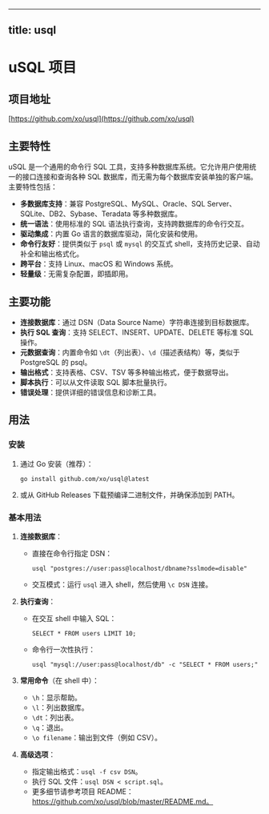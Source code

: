 
---
title: usql
---

# uSQL 项目

## 项目地址
[https://github.com/xo/usql](https://github.com/xo/usql)

## 主要特性
uSQL 是一个通用的命令行 SQL 工具，支持多种数据库系统。它允许用户使用统一的接口连接和查询各种 SQL 数据库，而无需为每个数据库安装单独的客户端。主要特性包括：
- **多数据库支持**：兼容 PostgreSQL、MySQL、Oracle、SQL Server、SQLite、DB2、Sybase、Teradata 等多种数据库。
- **统一语法**：使用标准的 SQL 语法执行查询，支持跨数据库的命令行交互。
- **驱动集成**：内置 Go 语言的数据库驱动，简化安装和使用。
- **命令行友好**：提供类似于 `psql` 或 `mysql` 的交互式 shell，支持历史记录、自动补全和输出格式化。
- **跨平台**：支持 Linux、macOS 和 Windows 系统。
- **轻量级**：无需复杂配置，即插即用。

## 主要功能
- **连接数据库**：通过 DSN（Data Source Name）字符串连接到目标数据库。
- **执行 SQL 查询**：支持 SELECT、INSERT、UPDATE、DELETE 等标准 SQL 操作。
- **元数据查询**：内置命令如 `\dt`（列出表）、`\d`（描述表结构）等，类似于 PostgreSQL 的 psql。
- **输出格式**：支持表格、CSV、TSV 等多种输出格式，便于数据导出。
- **脚本执行**：可以从文件读取 SQL 脚本批量执行。
- **错误处理**：提供详细的错误信息和诊断工具。

## 用法
### 安装
1. 通过 Go 安装（推荐）：
   ```
   go install github.com/xo/usql@latest
   ```
2. 或从 GitHub Releases 下载预编译二进制文件，并确保添加到 PATH。

### 基本用法
1. **连接数据库**：
   - 直接在命令行指定 DSN：
     ```
     usql "postgres://user:pass@localhost/dbname?sslmode=disable"
     ```
   - 交互模式：运行 `usql` 进入 shell，然后使用 `\c DSN` 连接。

2. **执行查询**：
   - 在交互 shell 中输入 SQL：
     ```
     SELECT * FROM users LIMIT 10;
     ```
   - 命令行一次性执行：
     ```
     usql "mysql://user:pass@localhost/db" -c "SELECT * FROM users;"
     ```

3. **常用命令**（在 shell 中）：
   - `\h`：显示帮助。
   - `\l`：列出数据库。
   - `\dt`：列出表。
   - `\q`：退出。
   - `\o filename`：输出到文件（例如 CSV）。

4. **高级选项**：
   - 指定输出格式：`usql -f csv DSN`。
   - 执行 SQL 文件：`usql DSN < script.sql`。
   - 更多细节请参考项目 README：https://github.com/xo/usql/blob/master/README.md。